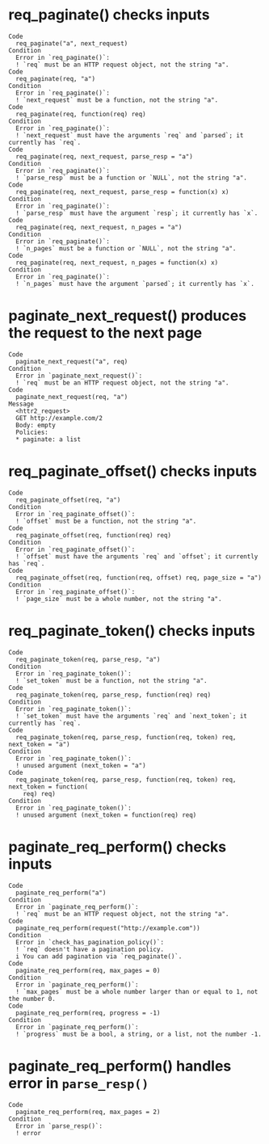 # req_paginate() checks inputs

    Code
      req_paginate("a", next_request)
    Condition
      Error in `req_paginate()`:
      ! `req` must be an HTTP request object, not the string "a".
    Code
      req_paginate(req, "a")
    Condition
      Error in `req_paginate()`:
      ! `next_request` must be a function, not the string "a".
    Code
      req_paginate(req, function(req) req)
    Condition
      Error in `req_paginate()`:
      ! `next_request` must have the arguments `req` and `parsed`; it currently has `req`.
    Code
      req_paginate(req, next_request, parse_resp = "a")
    Condition
      Error in `req_paginate()`:
      ! `parse_resp` must be a function or `NULL`, not the string "a".
    Code
      req_paginate(req, next_request, parse_resp = function(x) x)
    Condition
      Error in `req_paginate()`:
      ! `parse_resp` must have the argument `resp`; it currently has `x`.
    Code
      req_paginate(req, next_request, n_pages = "a")
    Condition
      Error in `req_paginate()`:
      ! `n_pages` must be a function or `NULL`, not the string "a".
    Code
      req_paginate(req, next_request, n_pages = function(x) x)
    Condition
      Error in `req_paginate()`:
      ! `n_pages` must have the argument `parsed`; it currently has `x`.

# paginate_next_request() produces the request to the next page

    Code
      paginate_next_request("a", req)
    Condition
      Error in `paginate_next_request()`:
      ! `req` must be an HTTP request object, not the string "a".
    Code
      paginate_next_request(req, "a")
    Message
      <httr2_request>
      GET http://example.com/2
      Body: empty
      Policies:
      * paginate: a list

# req_paginate_offset() checks inputs

    Code
      req_paginate_offset(req, "a")
    Condition
      Error in `req_paginate_offset()`:
      ! `offset` must be a function, not the string "a".
    Code
      req_paginate_offset(req, function(req) req)
    Condition
      Error in `req_paginate_offset()`:
      ! `offset` must have the arguments `req` and `offset`; it currently has `req`.
    Code
      req_paginate_offset(req, function(req, offset) req, page_size = "a")
    Condition
      Error in `req_paginate_offset()`:
      ! `page_size` must be a whole number, not the string "a".

# req_paginate_token() checks inputs

    Code
      req_paginate_token(req, parse_resp, "a")
    Condition
      Error in `req_paginate_token()`:
      ! `set_token` must be a function, not the string "a".
    Code
      req_paginate_token(req, parse_resp, function(req) req)
    Condition
      Error in `req_paginate_token()`:
      ! `set_token` must have the arguments `req` and `next_token`; it currently has `req`.
    Code
      req_paginate_token(req, parse_resp, function(req, token) req, next_token = "a")
    Condition
      Error in `req_paginate_token()`:
      ! unused argument (next_token = "a")
    Code
      req_paginate_token(req, parse_resp, function(req, token) req, next_token = function(
        req) req)
    Condition
      Error in `req_paginate_token()`:
      ! unused argument (next_token = function(req) req)

# paginate_req_perform() checks inputs

    Code
      paginate_req_perform("a")
    Condition
      Error in `paginate_req_perform()`:
      ! `req` must be an HTTP request object, not the string "a".
    Code
      paginate_req_perform(request("http://example.com"))
    Condition
      Error in `check_has_pagination_policy()`:
      ! `req` doesn't have a pagination policy.
      i You can add pagination via `req_paginate()`.
    Code
      paginate_req_perform(req, max_pages = 0)
    Condition
      Error in `paginate_req_perform()`:
      ! `max_pages` must be a whole number larger than or equal to 1, not the number 0.
    Code
      paginate_req_perform(req, progress = -1)
    Condition
      Error in `paginate_req_perform()`:
      ! `progress` must be a bool, a string, or a list, not the number -1.

# paginate_req_perform() handles error in `parse_resp()`

    Code
      paginate_req_perform(req, max_pages = 2)
    Condition
      Error in `parse_resp()`:
      ! error

